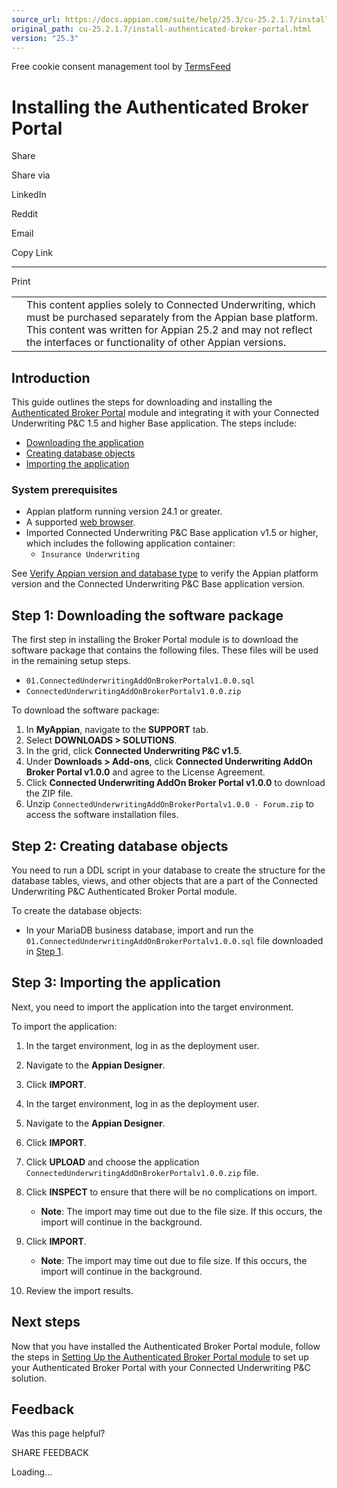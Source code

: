 ```yaml
---
source_url: https://docs.appian.com/suite/help/25.3/cu-25.2.1.7/install-authenticated-broker-portal.html
original_path: cu-25.2.1.7/install-authenticated-broker-portal.html
version: "25.3"
---
```


Free cookie consent management tool by [TermsFeed](https://www.termsfeed.com/)

# Installing the Authenticated Broker Portal

Share

Share via

LinkedIn

Reddit

Email

Copy Link

* * *

Print

<table><tbody><tr><td><i class="fa fa-check-square-o" aria-hidden="true"></i></td><td>This content applies solely to Connected Underwriting, which must be purchased separately from the Appian base platform. This content was written for Appian 25.2 and may not reflect the interfaces or functionality of other Appian versions.</td></tr></tbody></table>

## Introduction

This guide outlines the steps for downloading and installing the [Authenticated Broker Portal](cu-authenticated-broker-portal-overview.html) module and integrating it with your Connected Underwriting P&C 1.5 and higher Base application. The steps include:

-   [Downloading the application](#step-1-downloading-the-software-package)
-   [Creating database objects](#step-2-creating-database-objects)
-   [Importing the application](#step-3-importing-the-application)

### System prerequisites

-   Appian platform running version 24.1 or greater.
-   A supported [web browser](../System_Requirements.html#web-browsers).
-   Imported Connected Underwriting P&C Base application v1.5 or higher, which includes the following application container:
    -   `Insurance Underwriting`

See [Verify Appian version and database type](installing-the-solution.html#verify-the-appian-version-and-database-type) to verify the Appian platform version and the Connected Underwriting P&C Base application version.

## Step 1: Downloading the software package

The first step in installing the Broker Portal module is to download the software package that contains the following files. These files will be used in the remaining setup steps.

-   `01.ConnectedUnderwritingAddOnBrokerPortalv1.0.0.sql`
-   `ConnectedUnderwritingAddOnBrokerPortalv1.0.0.zip`

To download the software package:

1.  In **MyAppian**, navigate to the **SUPPORT** tab.
2.  Select **DOWNLOADS > SOLUTIONS**.
3.  In the grid, click **Connected Underwriting P&C v1.5**.
4.  Under **Downloads > Add-ons**, click **Connected Underwriting AddOn Broker Portal v1.0.0** and agree to the License Agreement.
5.  Click **Connected Underwriting AddOn Broker Portal v1.0.0** to download the ZIP file.
6.  Unzip `ConnectedUnderwritingAddOnBrokerPortalv1.0.0 - Forum.zip` to access the software installation files.

## Step 2: Creating database objects

You need to run a DDL script in your database to create the structure for the database tables, views, and other objects that are a part of the Connected Underwriting P&C Authenticated Broker Portal module.

To create the database objects:

-   In your MariaDB business database, import and run the `01.ConnectedUnderwritingAddOnBrokerPortalv1.0.0.sql` file downloaded in [Step 1](#step-1-downloading-the-software-package).

## Step 3: Importing the application

Next, you need to import the application into the target environment.

To import the application:

1.  In the target environment, log in as the deployment user.
2.  Navigate to the **Appian Designer**.
3.  Click **IMPORT**.
4.  In the target environment, log in as the deployment user.
5.  Navigate to the **Appian Designer**.
6.  Click **IMPORT**.
7.  Click **UPLOAD** and choose the application `ConnectedUnderwritingAddOnBrokerPortalv1.0.0.zip` file.
8.  Click **INSPECT** to ensure that there will be no complications on import.

    -   **Note**: The import may time out due to the file size. If this occurs, the import will continue in the background.
9.  Click **IMPORT**.

    -   **Note**: The import may time out due to file size. If this occurs, the import will continue in the background.
10.  Review the import results.

## Next steps

Now that you have installed the Authenticated Broker Portal module, follow the steps in [Setting Up the Authenticated Broker Portal module](cu-authenticated-broker-portal-overview.html) to set up your Authenticated Broker Portal with your Connected Underwriting P&C solution.

## Feedback

Was this page helpful?

SHARE FEEDBACK

Loading...